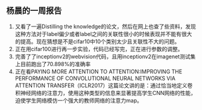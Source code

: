 杨晨的一周报告
--------
1. 又看了一遍Distilling the knowledge的论文，然后在网上也查了些资料，发现这种方法对于label偏少或者label之间的关联性很小的时候表现并不能有很大的提高。现在猜想是不是cifar10中10个类别太少且关联性不大的问题。
2. 正在用cifar100进行再一步实验，代码已经写完，正在进行参数的调整。
3. 完善了了inceptionv2的webvision代码，且用inceptionv2在imagenet测试集上目前跑出了70.898%的准确率
4. 正在看PAYING MORE ATTENTION TO ATTENTION:IMPROVING THE PERFORMANCE OF CONVOLUTIONAL NEURAL NETWORKS VIA ATTENTION TRANSFER（ICLR2017）这篇论文讲的是：通过恰当地定义卷积神经网络的注意力，使用这种类型的信息来显著提高学生CNN网络的性能，迫使学生网络模仿一个强大的教师网络的注意力map。
